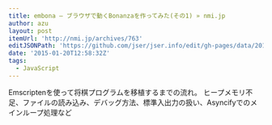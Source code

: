 ```yaml
---
title: embona – ブラウザで動くBonanzaを作ってみた(その1) » nmi.jp
author: azu
layout: post
itemUrl: 'http://nmi.jp/archives/763'
editJSONPath: 'https://github.com/jser/jser.info/edit/gh-pages/data/2015/01/index.json'
date: '2015-01-20T12:58:32Z'
tags:
  - JavaScript
---
```

Emscriptenを使って将棋プログラムを移植するまでの流れ。
ヒープメモリ不足、ファイルの読み込み、デバッグ方法、標準入出力の扱い、Asyncifyでのメインループ処理など
